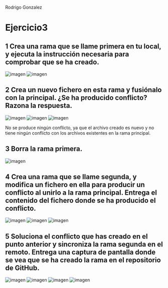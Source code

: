 Rodrigo Gonzalez
# Ejercicio3
## 1 Crea una rama que se llame primera en tu local, y ejecuta la instrucción necesaria para comprobar que se ha creado.
![imagen](./IMG2/Img1.png)
![imagen](./IMG2/Img1.1.png)
## 2 Crea un nuevo fichero en esta rama y fusiónalo con la principal. ¿Se ha producido conflicto? Razona la respuesta.
![imagen](./IMG2/Img2.png)
![imagen](./IMG2/Img2.1.png)
![imagen](./IMG2/Img2.2.png)

No se produce ningún conflicto, ya que el archivo creado es nuevo y no tiene ningún conflicto con los archivos existentes en la rama principal.
## 3 Borra la rama primera.
![imagen](./IMG2/Img3.png)
## 4 Crea una rama que se llame segunda, y modifica un fichero en ella para producir un conflicto al unirlo a la rama principal. Entrega el contenido del fichero donde se ha producido el conflicto.
![imagen](./IMG2/Img4.png)
![imagen](./IMG2/Img4.1.png)
![imagen](./IMG2/Img4.2.png)
## 5 Soluciona el conflicto que has creado en el punto anterior y sincroniza la rama segunda en el remoto. Entrega una captura de pantalla donde se vea que se ha creado la rama en el repositorio de GitHub.
![imagen](./IMG2/Img5.png)
![imagen](./IMG2/Img5.1.png)
![imagen](./IMG2/Img5.2.png)
![imagen](./IMG2/Img5.3.png)